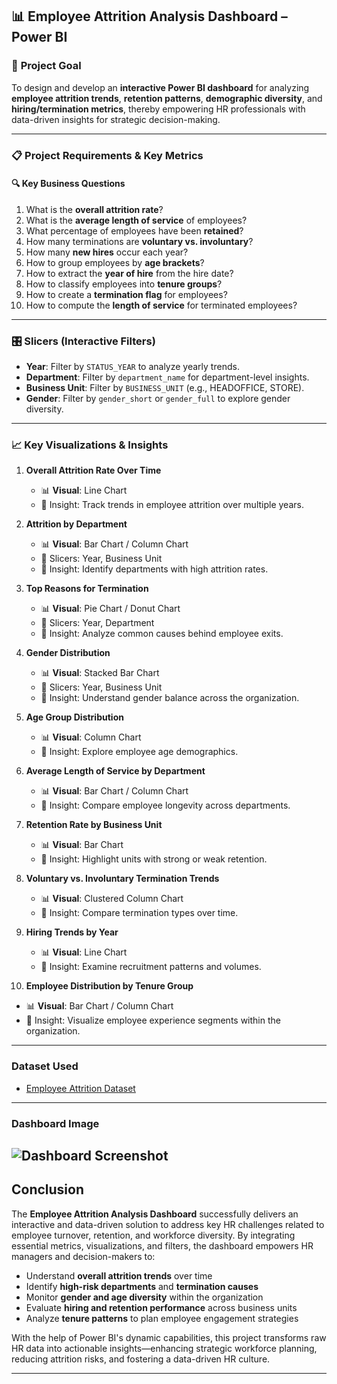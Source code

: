 ## 📊 Employee Attrition Analysis Dashboard – Power BI

### 🎯 **Project Goal**

To design and develop an **interactive Power BI dashboard** for analyzing **employee attrition trends**, **retention patterns**, **demographic diversity**, and **hiring/termination metrics**, thereby empowering HR professionals with data-driven insights for strategic decision-making.

---

### 📋 **Project Requirements & Key Metrics**

#### 🔍 **Key Business Questions**

1. What is the **overall attrition rate**?
2. What is the **average length of service** of employees?
3. What percentage of employees have been **retained**?
4. How many terminations are **voluntary vs. involuntary**?
5. How many **new hires** occur each year?
6. How to group employees by **age brackets**?
7. How to extract the **year of hire** from the hire date?
8. How to classify employees into **tenure groups**?
9. How to create a **termination flag** for employees?
10. How to compute the **length of service** for terminated employees?

---

### 🎛️ **Slicers (Interactive Filters)**

* **Year**: Filter by `STATUS_YEAR` to analyze yearly trends.
* **Department**: Filter by `department_name` for department-level insights.
* **Business Unit**: Filter by `BUSINESS_UNIT` (e.g., HEADOFFICE, STORE).
* **Gender**: Filter by `gender_short` or `gender_full` to explore gender diversity.

---

### 📈 **Key Visualizations & Insights**

1. **Overall Attrition Rate Over Time**

   * 📊 **Visual**: Line Chart
   * 🧭 Insight: Track trends in employee attrition over multiple years.

2. **Attrition by Department**

   * 📊 **Visual**: Bar Chart / Column Chart
   * 🧭 Slicers: Year, Business Unit
   * 🧭 Insight: Identify departments with high attrition rates.

3. **Top Reasons for Termination**

   * 📊 **Visual**: Pie Chart / Donut Chart
   * 🧭 Slicers: Year, Department
   * 🧭 Insight: Analyze common causes behind employee exits.

4. **Gender Distribution**

   * 📊 **Visual**: Stacked Bar Chart
   * 🧭 Slicers: Year, Business Unit
   * 🧭 Insight: Understand gender balance across the organization.

5. **Age Group Distribution**

   * 📊 **Visual**: Column Chart
   * 🧭 Insight: Explore employee age demographics.

6. **Average Length of Service by Department**

   * 📊 **Visual**: Bar Chart / Column Chart
   * 🧭 Insight: Compare employee longevity across departments.

7. **Retention Rate by Business Unit**

   * 📊 **Visual**: Bar Chart
   * 🧭 Insight: Highlight units with strong or weak retention.

8. **Voluntary vs. Involuntary Termination Trends**

   * 📊 **Visual**: Clustered Column Chart
   * 🧭 Insight: Compare termination types over time.

9. **Hiring Trends by Year**

   * 📊 **Visual**: Line Chart
   * 🧭 Insight: Examine recruitment patterns and volumes.

10. **Employee Distribution by Tenure Group**

  * 📊 **Visual**: Bar Chart / Column Chart
  * 🧭 Insight: Visualize employee experience segments within the organization.

---

###  **Dataset Used**

*  <a href="https://github.com/SahebagodaMN/Data_Analyst/blob/main/Employee_Attrition.xls">Employee Attrition Dataset</a>

---

###  **Dashboard Image**

![Dashboard Screenshot](https://github.com/SahebagodaMN/Data_Analyst2/blob/main/screenshot.png)
---

##  **Conclusion**

The **Employee Attrition Analysis Dashboard** successfully delivers an interactive and data-driven solution to address key HR challenges related to employee turnover, retention, and workforce diversity. By integrating essential metrics, visualizations, and filters, the dashboard empowers HR managers and decision-makers to:

* Understand **overall attrition trends** over time
* Identify **high-risk departments** and **termination causes**
* Monitor **gender and age diversity** within the organization
* Evaluate **hiring and retention performance** across business units
* Analyze **tenure patterns** to plan employee engagement strategies

With the help of Power BI's dynamic capabilities, this project transforms raw HR data into actionable insights—enhancing strategic workforce planning, reducing attrition risks, and fostering a data-driven HR culture.

---


